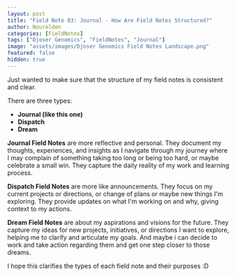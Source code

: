 ```yaml
---
layout: post
title: "Field Note 03: Journal - How Are Field Notes Structured?"
author: Nourelden
categories: [FieldNotes]
tags: ["Djoser Genomics", "FieldNotes", "Journal"]
image: "assets/images/Djoser Genomics Field Notes Landscape.png"
featured: false
hidden: true
---
```


Just wanted to make sure that the structure of my field notes is consistent and clear.

There are three types:

- **Journal (like this one)**
- **Dispatch**
- **Dream**

**Journal Field Notes** are more reflective and personal. They document my thoughts, experiences, and insights as I navigate through my journey where I may complain of something taking too long or being too hard, or maybe celebrate a small win. They capture the daily reality of my work and learning process.

**Dispatch Field Notes** are more like announcements. They focus on my current projects or directions, or change of plans or maybe new things I'm exploring. They provide updates on what I'm working on and why, giving context to my actions.

**Dream Field Notes** are about my aspirations and visions for the future. They capture my ideas for new projects, initiatives, or directions I want to explore, helping me to clarify and articulate my goals. And maybe i can decide to work and take action regarding them and get one step closer to those dreams.

I hope this clarifies the types of each field note and their purposes :D
